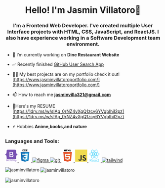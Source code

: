  <h1 align="center">Hello! I'm Jasmin Villatoro🌸</h1>
<h3 align="center">I'm a Frontend Web Developer. I've created multiple User Interface projects with HTML, CSS, JavaScript, and ReactJS. I also have experience working in a Software Development team environment.</h3>

- 🔭 I’m currently working on **Dine Restaurant Website**

- ✅ Recently finished [GitHub User Search App](https://github-user-search-app012.netlify.app/)

- 👨‍💻 My best projects are on my portfolio check it out! [https://www.jasminvillatoroportfolio.com/](https://www.jasminvillatoroportfolio.com/)

- 📫 How to reach me **jasminvilla321@gmail.com**

- 📄Here's my RESUME [https://1drv.ms/w/s!Ag_0rNZ4vXgQ1zcy6YVgbIhiI2pz](https://1drv.ms/w/s!Ag_0rNZ4vXgQ1zcy6YVgbIhiI2pz)

- ⚡ Hobbies **Anime,books,and nature**

 
<p align="left">
</p>

<h3 align="left">Languages and Tools:</h3>
<p align="left"> <a href="https://getbootstrap.com" target="_blank" rel="noreferrer"> <img src="https://raw.githubusercontent.com/devicons/devicon/master/icons/bootstrap/bootstrap-plain-wordmark.svg" alt="bootstrap" width="40" height="40"/> </a> <a href="https://www.w3schools.com/css/" target="_blank" rel="noreferrer"> <img src="https://raw.githubusercontent.com/devicons/devicon/master/icons/css3/css3-original-wordmark.svg" alt="css3" width="40" height="40"/> </a> <a href="https://www.figma.com/" target="_blank" rel="noreferrer"> <img src="https://www.vectorlogo.zone/logos/figma/figma-icon.svg" alt="figma" width="40" height="40"/> </a> <a href="https://git-scm.com/" target="_blank" rel="noreferrer"> <img src="https://www.vectorlogo.zone/logos/git-scm/git-scm-icon.svg" alt="git" width="40" height="40"/> </a> <a href="https://www.w3.org/html/" target="_blank" rel="noreferrer"> <img src="https://raw.githubusercontent.com/devicons/devicon/master/icons/html5/html5-original-wordmark.svg" alt="html5" width="40" height="40"/> </a> <a href="https://developer.mozilla.org/en-US/docs/Web/JavaScript" target="_blank" rel="noreferrer"> <img src="https://raw.githubusercontent.com/devicons/devicon/master/icons/javascript/javascript-original.svg" alt="javascript" width="40" height="40"/> </a> <a href="https://reactjs.org/" target="_blank" rel="noreferrer"> <img src="https://raw.githubusercontent.com/devicons/devicon/master/icons/react/react-original-wordmark.svg" alt="react" width="40" height="40"/> </a> <a href="https://tailwindcss.com/" target="_blank" rel="noreferrer"> <img src="https://www.vectorlogo.zone/logos/tailwindcss/tailwindcss-icon.svg" alt="tailwind" width="40" height="40"/> </a> </p>

<p><img align="left" src="https://github-readme-stats.vercel.app/api/top-langs?username=jasminvillatoro&show_icons=true&locale=en&layout=compact" alt="jasminvillatoro" /></p>

<p>&nbsp;<img align="center" src="https://github-readme-stats.vercel.app/api?username=jasminvillatoro&show_icons=true&locale=en" alt="jasminvillatoro" /></p>

<p><img align="center" src="https://github-readme-streak-stats.herokuapp.com/?user=jasminvillatoro&" alt="jasminvillatoro" /></p>

